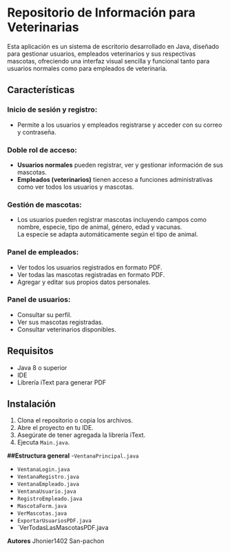 # Repositorio de Información para Veterinarias

Esta aplicación es un sistema de escritorio desarrollado en Java, diseñado para gestionar usuarios, empleados veterinarios y sus respectivas mascotas, ofreciendo una interfaz visual sencilla y funcional tanto para usuarios normales como para empleados de veterinaria.

## Características

### Inicio de sesión y registro:
- Permite a los usuarios y empleados registrarse y acceder con su correo y contraseña.

### Doble rol de acceso:
- **Usuarios normales** pueden registrar, ver y gestionar información de sus mascotas.
- **Empleados (veterinarios)** tienen acceso a funciones administrativas como ver todos los usuarios y mascotas.

### Gestión de mascotas:
- Los usuarios pueden registrar mascotas incluyendo campos como nombre, especie, tipo de animal, género, edad y vacunas.  
  La especie se adapta automáticamente según el tipo de animal.

### Panel de empleados:
- Ver todos los usuarios registrados en formato PDF.
- Ver todas las mascotas registradas en formato PDF.
- Agregar y editar sus propios datos personales.

### Panel de usuarios:
- Consultar su perfil.
- Ver sus mascotas registradas.
- Consultar veterinarios disponibles.
  
## Requisitos
- Java 8 o superior
- IDE 
- Librería iText para generar PDF
  
## Instalación
1. Clona el repositorio o copia los archivos.
2. Abre el proyecto en tu IDE.
3. Asegúrate de tener agregada la librería iText.
4. Ejecuta `Main.java`.
   
**##Estructura general**
-`VentanaPrincipal.java`
- `VentanaLogin.java`
- `VentanaRegistro.java`
- `VentanaEmpleado.java`
- `VentanaUsuario.java`
- `RegistroEmpleado.java`
- `MascotaForm.java`
- `VerMascotas.java`
- `ExportarUsuariosPDF.java`
- `VerTodasLasMascotasPDF.java
  
**Autores**
  Jhonier1402
  San-pachon
